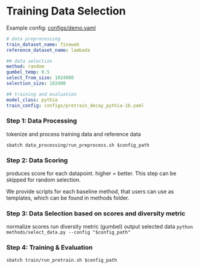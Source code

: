 
# Training Data Selection

Example config: [configs/demo.yaml](configs/demo.yaml)
```yaml
# data preprocessing
train_dataset_name: fineweb 
reference_dataset_name: lambada

## data selection
method: random
gumbel_temp: 0.5
select_from_size: 1024000
selection_size: 102400

## training and evaluation
model_class: pythia
train_config: configs/pretrain_decay_pythia-1b.yaml
```

### Step 1: Data Processing
tokenize and process training data and reference data

```sbatch data_processing/run_preprocess.sh $config_path```

### Step 2: Data Scoring
produces score for each datapoint. higher = better. This step can be skipped for random selection.

We provide scripts for each baseline method, that users can use as templates, which can be found in methods folder. 


### Step 3: Data Selection based on scores and diversity metric
normalize scores
run diversity metric (gumbel)
output selected data
```python methods/select_data.py --config "$config_path"```

### Step 4: Training & Evaluation
```sbatch train/run_pretrain.sh $config_path```


